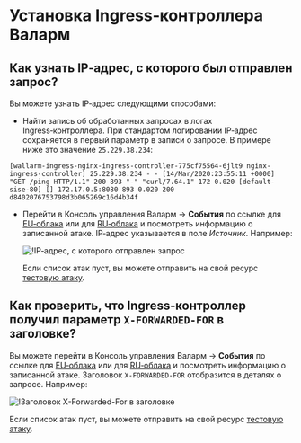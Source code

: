 # Установка Ingress‑контроллера Валарм

## Как узнать IP‑адрес, с которого был отправлен запрос?

Вы можете узнать IP‑адрес следующими способами:

* Найти запись об обработанных запросах в логах Ingress‑контроллера. При стандартом логировании IP‑адрес сохраняется в первый параметр в записи о запросе. В примере ниже это значение `25.229.38.234`:
```
[wallarm-ingress-nginx-ingress-controller-775cf75564-6jlt9 nginx-ingress-controller] 25.229.38.234 - - [14/Mar/2020:23:55:11 +0000] "GET /ping HTTP/1.1" 200 893 "-" "curl/7.64.1" 172 0.020 [default-sise-80] [] 172.17.0.5:8080 893 0.020 200 d8402076753798d3b065269c16d4b34f 
```

* Перейти в Консоль управления Валарм → **События** по ссылке для [EU‑облака](https://my.wallarm.com/search) или для [RU‑облака](https://my.wallarm.ru/search) и посмотреть информацию о записанной атаке. IP‑адрес указывается в поле *Источник*. Например:

    ![!IP‑адрес, с которого отправлен запрос](../images/request-ip-address.png)

    Если список атак пуст, вы можете отправить на свой ресурс [тестовую атаку](../quickstart-ru/qs-check-operation-ru.md#2-проведите-тестовую-атаку).

## Как проверить, что Ingress‑контроллер получил параметр `X-FORWARDED-FOR` в заголовке?

Вы можете перейти в Консоль управления Валарм → **События** по ссылке для [EU‑облака](https://my.wallarm.com/search) или для [RU‑облака](https://my.wallarm.ru/search) и посмотреть информацию о записанной атаке. Заголовок `X-FORWARDED-FOR` отобразится в деталях о запросе. Например:

![!Заголовок X-Forwarded-For в заголовке](../images/x-forwarded-for-header.png)

Если список атак пуст, вы можете отправить на свой ресурс [тестовую атаку](../quickstart-ru/qs-check-operation-ru.md#2-проведите-тестовую-атаку).